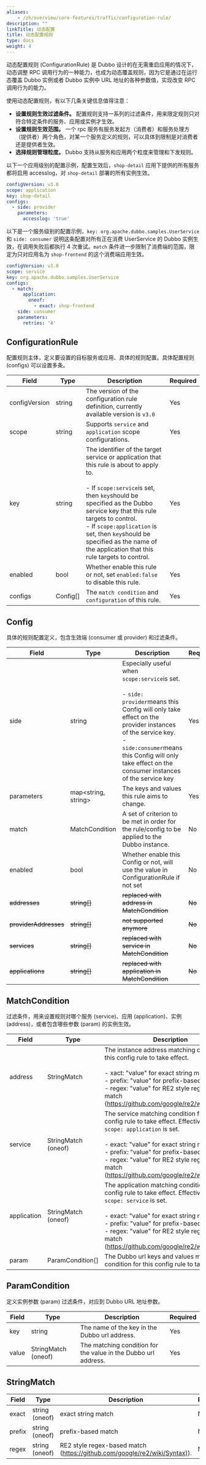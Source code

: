 ```yaml
---
aliases:
    - /zh/overview/core-features/traffic/configuration-rule/
description: ""
linkTitle: 动态配置
title: 动态配置规则
type: docs
weight: 4
---
```



动态配置规则 (ConfigurationRule) 是 Dubbo 设计的在无需重启应用的情况下，动态调整 RPC 调用行为的一种能力，也成为动态覆盖规则，因为它是通过在运行态覆盖 Dubbo 实例或者 Dubbo 实例中 URL 地址的各种参数值，实现改变 RPC 调用行为的能力。

使用动态配置规则，有以下几条关键信息值得注意：
* **设置规则生效过滤条件。** 配置规则支持一系列的过滤条件，用来限定规则只对符合特定条件的服务、应用或实例才生效。
* **设置规则生效范围。** 一个 rpc 服务有服务发起方（消费者）和服务处理方（提供者）两个角色，对某一个服务定义的规则，可以具体到限制是对消费者还是提供者生效。
* **选择规则管理粒度。** Dubbo 支持从服务和应用两个粒度来管理和下发规则。

以下一个应用级别的配置示例，配置生效后，`shop-detail` 应用下提供的所有服务都将启用 accesslog，对 `shop-detail` 部署的所有实例生效。

```yaml
configVersion: v3.0
scope: application
key: shop-detail
configs:
  - side: provider
    parameters:
      accesslog: 'true'
```

以下是一个服务级别的配置示例，`key: org.apache.dubbo.samples.UserService` 和 `side: consumer` 说明这条配置对所有正在消费 UserService 的 Dubbo 实例生效，在调用失败后都执行 4 次重试。`match` 条件进一步限制了消费端的范围，限定为只对应用名为 `shop-frontend` 的这个消费端应用生效。

```yaml
configVersion: v3.0
scope: service
key: org.apache.dubbo.samples.UserService
configs:
  - match:
      application:
        oneof:
          - exact: shop-frontend
    side: consumer
    parameters:
      retries: '4'
```
## ConfigurationRule
配置规则主体，定义要设置的目标服务或应用、具体的规则配置。具体配置规则 (configs) 可以设置多条。

| Field | Type | Description | Required |
| --- | --- | --- | --- |
| configVersion | string | The version of the configuration rule definition, currently available version is `v3.0` | Yes |
| scope | string | Supports `service` and `application` scope configurations.  | Yes |
| key | string | The identifier of the target service or application that this rule is about to apply to. <br/><br/>- If `scope:service`is set, then `key`should be specified as the Dubbo service key that this rule targets to control.<br/> - If `scope:application` is set, then `key`should be specified as the name of the application that this rule targets to control.| Yes |
| enabled | bool | Whether enable this rule or not, set `enabled:false` to disable this rule. | Yes |
| configs | Config[] | The `match condition` and `configuration` of this rule. | Yes |

## Config
具体的规则配置定义，包含生效端 (consumer 或 provider) 和过滤条件。

| Field | Type | Description | Required |
| --- | --- | --- | --- |
| side | string | Especially useful when `scope:service`is set.<br/><br/>- `side: provider`means this Config will only take effect on the provider instances of the service key.<br/>- `side:consumer`means this Config will only take effect on the consumer instances of the service key| Yes |
| parameters | map<string, string> | The keys and values this rule aims to change. | Yes |
| match | MatchCondition | A set of criterion to be met in order for the rule/config to be applied to the Dubbo instance.  | No |
| enabled | bool | Whether enable this Config or not, will use the value in ConfigurationRule if not set | No |
| ~~addresses~~ | ~~string[]~~ | ~~replaced with address in MatchCondition~~ | ~~No~~ |
| ~~providerAddresses~~ | ~~string[]~~ | ~~not supported anymore~~ | ~~No~~ |
| ~~services~~ | ~~string[]~~ | ~~replaced with service in MatchCondition~~ | ~~No~~ |
| ~~applications~~ | ~~string[]~~ | ~~replaced with application in MatchCondition~~ | ~~No~~ |

## MatchCondition
过滤条件，用来设置规则对哪个服务 (service)、应用 (application)、实例 (address)，或者包含哪些参数 (param) 的实例生效。

| Field | Type | Description | Required |
| --- | --- | --- | --- |
| address | StringMatch | The instance address matching condition for this config rule to take effect.<br/><br/>- xact: "value" for exact string match<br/>- prefix: "value" for prefix-based match<br/>- regex: "value" for RE2 style regex-based match ([https://github.com/google/re2/wiki/Syntax)](https://github.com/google/re2/wiki/Syntax)).| No |
| service | StringMatch (oneof) | The service matching condition for this config rule to take effect. Effective when `scope: application` is set.<br/><br/>- exact: "value" for exact string match<br/>- prefix: "value" for prefix-based match<br/>- regex: "value" for RE2 style regex-based match ([https://github.com/google/re2/wiki/Syntax)](https://github.com/google/re2/wiki/Syntax)).| No |
| application | StringMatch (oneof) | The application matching condition for this config rule to take effect. Effective when `scope: service` is set.<br/><br/>- exact: "value" for exact string match<br/>- prefix: "value" for prefix-based match<br/>- regex: "value" for RE2 style regex-based match ([https://github.com/google/re2/wiki/Syntax)](https://github.com/google/re2/wiki/Syntax)).| No |
| param | ParamCondition[] | The Dubbo url keys and values matching condition for this config rule to take effect. | No |

## ParamCondition
定义实例参数 (param) 过滤条件，对应到 Dubbo URL 地址参数。

| Field | Type | Description | Required |
| --- | --- | --- | --- |
| key | string | The name of the key in the Dubbo url address. | Yes |
| value | StringMatch (oneof) | The matching condition for the value in the Dubbo url address. | Yes |

## StringMatch
| Field | Type | Description | Required |
| --- | --- | --- | --- |
| exact | string (oneof) | exact string match | No |
| prefix | string (oneof) | prefix-based match | No |
| regex | string (oneof) | RE2 style regex-based match ([https://github.com/google/re2/wiki/Syntax)](https://github.com/google/re2/wiki/Syntax)). | No |

